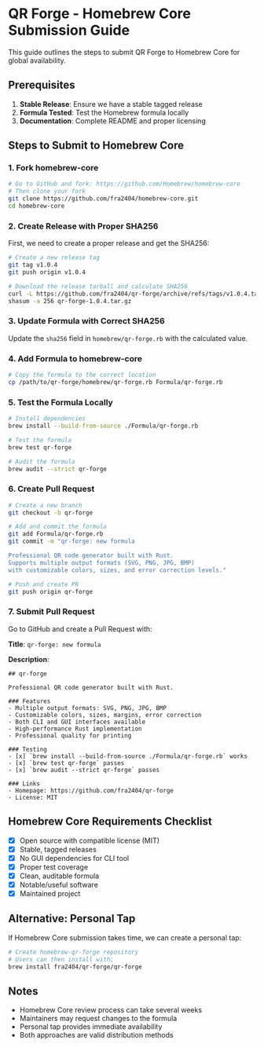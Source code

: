 # QR Forge - Homebrew Core Submission Guide

This guide outlines the steps to submit QR Forge to Homebrew Core for global availability.

## Prerequisites

1. **Stable Release**: Ensure we have a stable tagged release
2. **Formula Tested**: Test the Homebrew formula locally
3. **Documentation**: Complete README and proper licensing

## Steps to Submit to Homebrew Core

### 1. Fork homebrew-core

```bash
# Go to GitHub and fork: https://github.com/Homebrew/homebrew-core
# Then clone your fork
git clone https://github.com/fra2404/homebrew-core.git
cd homebrew-core
```

### 2. Create Release with Proper SHA256

First, we need to create a proper release and get the SHA256:

```bash
# Create a new release tag
git tag v1.0.4
git push origin v1.0.4

# Download the release tarball and calculate SHA256
curl -L https://github.com/fra2404/qr-forge/archive/refs/tags/v1.0.4.tar.gz -o qr-forge-1.0.4.tar.gz
shasum -a 256 qr-forge-1.0.4.tar.gz
```

### 3. Update Formula with Correct SHA256

Update the `sha256` field in `homebrew/qr-forge.rb` with the calculated value.

### 4. Add Formula to homebrew-core

```bash
# Copy the formula to the correct location
cp /path/to/qr-forge/homebrew/qr-forge.rb Formula/qr-forge.rb
```

### 5. Test the Formula Locally

```bash
# Install dependencies
brew install --build-from-source ./Formula/qr-forge.rb

# Test the formula
brew test qr-forge

# Audit the formula
brew audit --strict qr-forge
```

### 6. Create Pull Request

```bash
# Create a new branch
git checkout -b qr-forge

# Add and commit the formula
git add Formula/qr-forge.rb
git commit -m "qr-forge: new formula

Professional QR code generator built with Rust.
Supports multiple output formats (SVG, PNG, JPG, BMP)
with customizable colors, sizes, and error correction levels."

# Push and create PR
git push origin qr-forge
```

### 7. Submit Pull Request

Go to GitHub and create a Pull Request with:

**Title**: `qr-forge: new formula`

**Description**:
```
## qr-forge

Professional QR code generator built with Rust.

### Features
- Multiple output formats: SVG, PNG, JPG, BMP
- Customizable colors, sizes, margins, error correction
- Both CLI and GUI interfaces available
- High-performance Rust implementation
- Professional quality for printing

### Testing
- [x] `brew install --build-from-source ./Formula/qr-forge.rb` works
- [x] `brew test qr-forge` passes
- [x] `brew audit --strict qr-forge` passes

### Links
- Homepage: https://github.com/fra2404/qr-forge
- License: MIT
```

## Homebrew Core Requirements Checklist

- [x] Open source with compatible license (MIT)
- [x] Stable, tagged releases
- [x] No GUI dependencies for CLI tool
- [x] Proper test coverage
- [x] Clean, auditable formula
- [x] Notable/useful software
- [x] Maintained project

## Alternative: Personal Tap

If Homebrew Core submission takes time, we can create a personal tap:

```bash
# Create homebrew-qr-forge repository
# Users can then install with:
brew install fra2404/qr-forge/qr-forge
```

## Notes

- Homebrew Core review process can take several weeks
- Maintainers may request changes to the formula
- Personal tap provides immediate availability
- Both approaches are valid distribution methods
